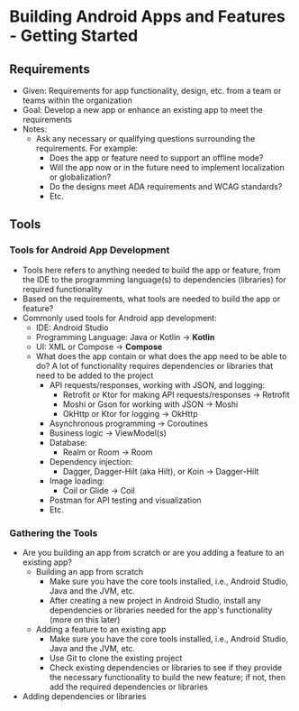 # Building Android Apps and Features - Getting Started

## Requirements
- Given: Requirements for app functionality, design, etc. from a team or teams within the organization
- Goal: Develop a new app or enhance an existing app to meet the requirements
- Notes:
  - Ask any necessary or qualifying questions surrounding the requirements. For example:
    - Does the app or feature need to support an offline mode?
    - Will the app now or in the future need to implement localization or globalization?
    - Do the designs meet ADA requirements and WCAG standards?
    - Etc.

## Tools

### Tools for Android App Development
- Tools here refers to anything needed to build the app or feature, from the IDE to the programming language(s) to dependencies (libraries) for required functionality
- Based on the requirements, what tools are needed to build the app or feature?
- Commonly used tools for Android app development:
  - IDE: Android Studio
  - Programming Language: Java or Kotlin &rarr; **Kotlin**
  - UI: XML or Compose &rarr; **Compose**
  - What does the app contain or what does the app need to be able to do? A lot of functionality requires dependencies or libraries that need to be added to the project
    - API requests/responses, working with JSON, and logging:
      - Retrofit or Ktor for making API requests/responses &rarr; Retrofit
      - Moshi or Gson for working with JSON &rarr; Moshi
      - OkHttp or Ktor for logging &rarr; OkHttp
    - Asynchronous programming &rarr; Coroutines
    - Business logic &rarr; ViewModel(s)
    - Database:
      - Realm or Room &rarr; Room
    - Dependency injection:
      - Dagger, Dagger-Hilt (aka Hilt), or Koin &rarr; Dagger-Hilt
    - Image loading:
      - Coil or Glide &rarr; Coil
    - Postman for API testing and visualization
    - Etc.

### Gathering the Tools
- Are you building an app from scratch or are you adding a feature to an existing app?
  - Building an app from scratch
    - Make sure you have the core tools installed, i.e., Android Studio, Java and the JVM, etc.
    - After creating a new project in Android Studio, install any dependencies or libraries needed for the app's functionality (more on this later)
  - Adding a feature to an existing app
    - Make sure you have the core tools installed, i.e., Android Studio, Java and the JVM, etc.
    - Use Git to clone the existing project
    - Check existing dependencies or libraries to see if they provide the necessary functionality to build the new feature; if not, then add the required dependencies or libraries
- Adding dependencies or libraries